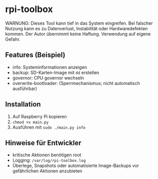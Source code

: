 # rpi-toolbox

WARNUNG: Dieses Tool kann tief in das System eingreifen. Bei falscher Nutzung kann es zu Datenverlust, Instabilität oder Hardwaredefekten kommen. Der Autor übernimmt keine Haftung. Verwendung auf eigene Gefahr.

## Features (Beispiel)
- info: Systeminformationen anzeigen
- backup: SD-Karten-Image mit `dd` erstellen
- governor: CPU governor wechseln
- overwrite-bootloader: (Sperrmechanismus; nicht automatisch ausführbar)

## Installation
1. Auf Raspberry Pi kopieren
2. `chmod +x main.py`
3. Ausführen mit `sudo ./main.py info`

## Hinweise für Entwickler
- kritische Aktionen benötigen root
- Logging: `/var/log/rpi-toolbox.log`
- Überlege, Snapshots oder automatisierte Image-Backups vor gefährlichen Aktionen anzubieten
